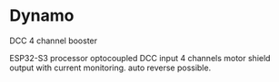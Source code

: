 # Dynamo
DCC 4 channel booster

ESP32-S3 processor
optocoupled DCC input
4 channels motor shield output with current monitoring. auto reverse possible. 
